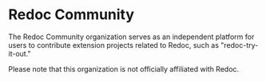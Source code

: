 # Redoc Community

The Redoc Community organization serves as an independent platform for users to contribute extension projects related to Redoc, such as "redoc-try-it-out."

Please note that this organization is not officially affiliated with Redoc.
